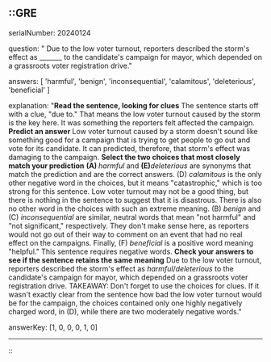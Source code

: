 ::GRE
---

serialNumber: 20240124

question: " Due to the low voter turnout, reporters described the storm's effect as _______ to the candidate's campaign for mayor, which depended on a grassroots voter registration drive."

answers: [
  'harmful',
  'benign',
  'inconsequential',
  'calamitous',
  'deleterious',
  'beneficial'
]

explanation: "<strong>Read the sentence, looking for clues</strong> The sentence starts off with a clue, \"due to.\" That means the low voter turnout caused by the storm is the key here. It was something the reporters felt affected the campaign. <strong>Predict an answer</strong> Low voter turnout caused by a storm doesn't sound like something good for a campaign that is trying to get people to go out and vote for its candidate. It can predicted, therefore, that storm's effect was damaging to the campaign. <strong>Select the two choices that most closely match your prediction</strong> <strong>(A) </strong><i>harmful</i> and <strong>(E)</strong><i>deleterious</i> are synonyms that match the prediction and are the correct answers. (D) <i>calamitous</i> is the only other negative word in the choices, but it means \"catastrophic,\" which is too strong for this sentence. Low voter turnout may not be a good thing, but there is nothing in the sentence to suggest that it is disastrous. There is also no other word in the choices with such an extreme meaning. (B) <i>benign</i> and (C) <i>inconsequential</i> are similar, neutral words that mean \"not harmful\" and \"not significant,\" respectively. They don't make sense here, as reporters would not go out of their way to comment on an event that had no real effect on the campaigns. Finally, (F) <i>beneficial</i> is a positive word meaning \"helpful.\" This sentence requires negative words. <strong>Check your answers to see if the sentence retains the same meaning</strong> Due to the low voter turnout, reporters described the storm's effect as <i>harmful</i>/<i>deleterious</i> to the candidate's campaign for mayor, which depended on a grassroots voter registration drive. TAKEAWAY: Don't forget to use the choices for clues. If it wasn't exactly clear from the sentence how bad the low voter turnout would be for the campaign, the choices contained only one highly negatively charged word, in (D), while there are two moderately negative words."

answerKey: [1, 0, 0, 0, 1, 0]

---
::